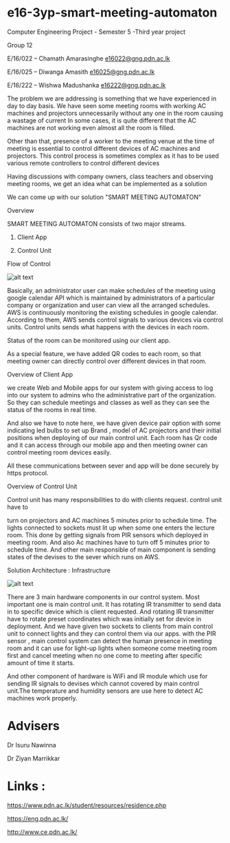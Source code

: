 # e16-3yp-smart-meeting-automaton


Computer Engineering Project - Semester 5 -Third year project

Group 12

E/16/022 – Chamath Amarasinghe e16022@gng.pdn.ac.lk

E/16/025 – Diwanga Amasith    e16025@gng.pdn.ac.lk

E/16/222 – Wishwa Madushanka   e16222@gng.pdn.ac.lk

 

The problem we are addressing is something that we have experienced in day to day basis. We have seen some meeting rooms with working AC machines and projectors unnecessarily without any one in the room causing a wastage of current In some cases, it is quite different that the AC machines are not working even almost all the room is filled.

Other than that, presence of a worker to the meeting venue at the time of meeting is essential to control different devices of AC machines and projectors. This control process is sometimes complex as it has to be used various remote controllers to control different devices

Having discussions with company owners, class teachers and observing meeting rooms, we get an idea what can be implemented as a solution

 

We can come up with our solution "SMART MEETING AUTOMATON"

 

 Overview

 

SMART MEETING AUTOMATON consists of two major streams.

 

1. Client App

2. Control Unit

 

 Flow of Control

![alt text](https://github.com/cepdnaclk/e16-3yp-smart-meeting-automaton/blob/main/images/1.JPG)
 

Basically, an administrator user can make schedules of the meeting using google calendar API which is maintained by administrators of a particular company or organization and user can view all the arranged schedules. AWS is continuously monitoring the existing schedules in google calendar. According to them, AWS sends control signals to various devices via control units. Control units sends what happens with the devices in each room.

Status of the room can be monitored using our client app.

As a special feature, we have added QR codes to each room, so that meeting owner can directly control over different devices in that room.

 

 

 Overview of Client App

 

we create Web and Mobile apps for our system with giving access to log into our system to admins who the administrative part of the organization. So they can schedule meetings and classes as well as they can see the status of the rooms in real time.

And also we have to note here, we have given device pair option with some indicating led bulbs to set up Brand , model of AC projectors and their initial positions when deploying of our main control unit. Each room has Qr code and it can access through our mobile app and then meeting owner can control meeting room devices easily. 

All these communications between sever and app will be done securely by https protocol.

 

 Overview of Control Unit

 

Control unit has many responsibilities to do with clients request. control unit have to

turn on projectors and AC machines 5 minutes prior to schedule time. The lights connected to sockets must lit up when some one enters the lecture room. This done by getting signals from PIR sensors which deployed in meeting room. And also Ac machines have to turn off  5 minutes prior to schedule time. And other main responsible of main component is sending states of the devises to the sever which runs on AWS.

 

 Solution Architecture : Infrastructure


![alt text](https://github.com/cepdnaclk/e16-3yp-smart-meeting-automaton/blob/main/images/2.JPG)

There are 3 main hardware components in our control system. Most important one is main control unit. It has rotating IR transmitter to send data in to specific device which is client requested. And rotating IR transmitter have to rotate preset coordinates which was initially set for device in deployment. And we have given two sockets to clients from main control unit to connect lights  and they can control them via our apps. with the PIR sensor , main control system can detect the human presence in meeting room and it can use for light-up lights when someone come meeting room first and cancel meeting when no one come to meeting after specific amount of time it starts.

And other component of hardware is WiFi and IR module which use for sending IR signals to devises which cannot covered by main control unit.The temperature and humidity sensors are use here to detect AC machines work properly.

 # Advisers
 
Dr Isuru Nawinna

Dr Ziyan Marrikkar

# Links :
https://www.pdn.ac.lk/student/resources/residence.php

https://eng.pdn.ac.lk/

http://www.ce.pdn.ac.lk/



  

